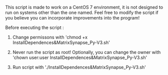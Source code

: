 This script is made to work on a CentOS 7 environment, it is not designed to run on systems other than the one named.
Feel free to modify the script if you believe you can incorporate improvements into the program!


Before executing the script :

1. 
    Change permissons with 'chmod +x InstallDependences&MatrixSynapse_Py-V3.sh'
    
2. 
    Never run the script as root! Optionally, you can change the owner with 
    'chown user:user InstallDependences&MatrixSynapse_Py-V3.sh'
    
3.
    Run script with './InstallDependences&MatrixSynapse_Py-V3.sh'
    